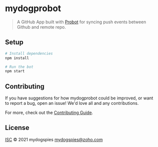 # mydogprobot

> A GitHub App built with [Probot](https://github.com/probot/probot) for syncing push events between Github and remote repo.

## Setup

```sh
# Install dependencies
npm install

# Run the bot
npm start
```

## Contributing

If you have suggestions for how mydogprobot could be improved, or want to report a bug, open an issue! We'd love all and any contributions.

For more, check out the [Contributing Guide](CONTRIBUTING.md).

## License

[ISC](LICENSE) © 2021 mydogspies <mydogspies@zoho.com>

